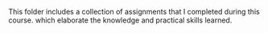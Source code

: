 This folder includes a collection of assignments that I completed during this course.
which elaborate the knowledge and practical skills learned.
